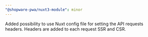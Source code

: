 ```yaml
---
"@shopware-pwa/nuxt3-module": minor
---
```


Added possibility to use Nuxt config file for setting the API requests headers. Headers are added to each request SSR and CSR.
